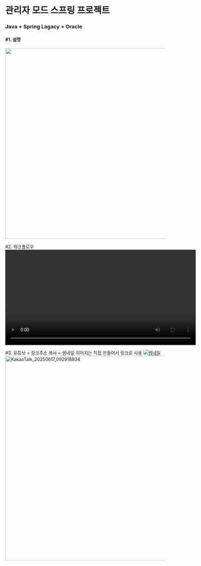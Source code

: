 <h1>관리자 모드 스프링 프로젝트</h1>
<h3>Java + Spring Lagacy + Oracle</h3>

<h4 class="fz-20">#1. 설명</h4>
<img src="https://github.com/user-attachments/assets/8a99178d-6a05-4d1b-92c0-3599860cdf83" width="800" height="600" />

#2. 워크플로우
<video src="https://github.com/user-attachments/assets/2dacdae3-601f-41af-9984-35f8e2251152" control width="600" />

#3. 유튜브 = 링크주소 복사 = 썸네일 이미지는 직접 만들어서 링크로 사용
<a href ="https://www.youtube.com/watch?v=CQtrGGC_dko">
  <img src="#" alt="썸네일" />
</a>
<img width="981" height="644" alt="KakaoTalk_20250617_092918834" src="https://github.com/user-attachments/assets/41f69709-6d64-449f-b6c5-61c9264436d3" />
